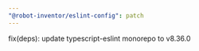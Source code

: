 ```yaml
---
"@robot-inventor/eslint-config": patch
---
```


fix(deps): update typescript-eslint monorepo to v8.36.0
